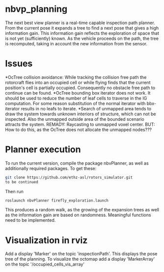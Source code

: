 # nbvp_planning

The next best view planner is a real-time capable inspection path planner. From the current pose it expands a tree to find a next pose that gives a high information gain. This information gain reflects the exploration of space that is not yet (sufficiently) known. As the vehicle proceeds on the path, the tree is recomputed, taking in account the new information from the sensor.

# Issues
*OcTree collision avoidance: While tracking the collision free path the rotorcraft flies into an occupied cell or while flying finds that the current position's cell is partially occupied. Consequently no obstacle free path to continue can be found.
*OcTree bounding box iterator does not work. It should be used to reduce the number of leaf cells to traverse in the IG computation. For some reason substitution of the normal iterator with bbx-iterator results in no leafs to iterate.
*Search of unmapped area tends to draw the system towards unknown interiors of structure, which can not be inspected. Also the unmapped outside area of the bounded scenario attracts the system. REMADY: Raycasting to unmapped voxel center. BUT: How to do this, as the OcTree does not allocate the unmapped nodes???

# Planner execution

To run the current version, compile the package nbvPlanner, as well as additionally required packages. To get these:

```sh
git clone https://github.com/ethz-asl/rotors_simulator.git
to be continued
```

Then run

```sh
roslaunch nbvPlanner firefly_exploration.launch
```

This produces a random walk, as the growing of the expansion trees as well as the information gain are based on randomness. Meaningful functions need to be implemented.

# Visualization in rviz

Add a display 'Marker' on the topic 'inspectionPath'. This displays the pose tree of the planning. To visualize the octomap add a display 'MarkerArray' on the topic '/occupied_cells_vis_array'
